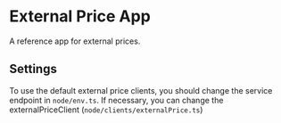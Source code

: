 # External Price App

A reference app for external prices.

## Settings

To use the default external price clients, you should change the service endpoint in `node/env.ts`. 
If necessary, you can change the externalPriceClient (`node/clients/externalPrice.ts`)
